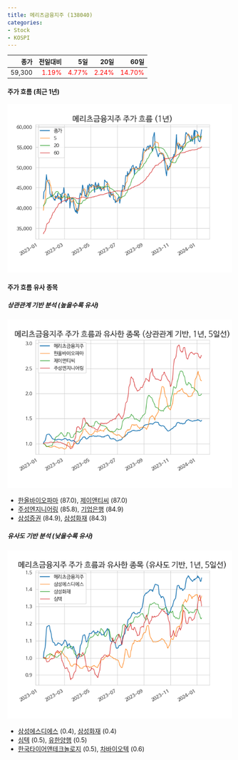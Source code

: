 ```yaml
---
title: 메리츠금융지주 (138040)
categories:
- Stock
- KOSPI
---
```


|종가|전일대비|5일|20일|60일|
|---:|-------:|--:|---:|---:|
|59,300|<span style="color: red">1.19%</span>|<span style="color: red">4.77%</span>|<span style="color: red">2.24%</span>|<span style="color: red">14.70%</span>|

<!-- more -->


#### 주가 흐름 (최근 1년)
![138040](/assets/images/stock/138040.png)


#### 주가 흐름 유사 종목


##### 상관관계 기반 분석 (높을수록 유사)
![138040](/assets/images/stock/138040_corr.png)
- [한올바이오파마](/009420/) (87.0), [제이앤티씨](/204270/) (87.0)
- [주성엔지니어링](/036930/) (85.8), [기업은행](/024110/) (84.9)
- [삼성증권](/016360/) (84.9), [삼성화재](/000810/) (84.3)


##### 유사도 기반 분석 (낮을수록 유사)	
![138040](/assets/images/stock/138040_sim.png)
- [삼성에스디에스](/018260/) (0.4), [삼성화재](/000810/) (0.4)
- [심텍](/222800/) (0.5), [유한양행](/000100/) (0.5)
- [한국타이어앤테크놀로지](/161390/) (0.5), [차바이오텍](/085660/) (0.6)
